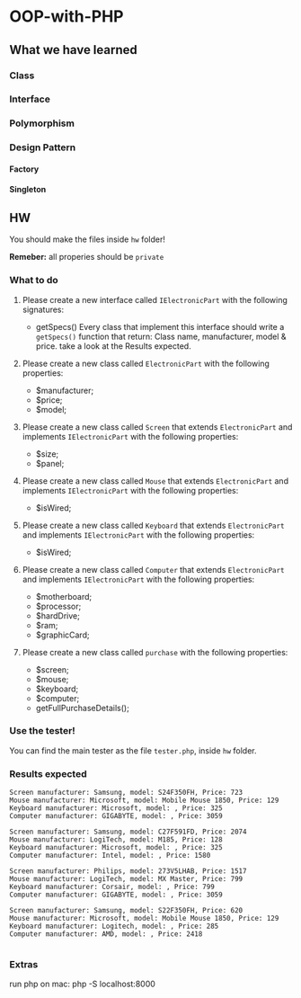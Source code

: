 # OOP-with-PHP

## What we have learned
### Class

### Interface

### Polymorphism

### Design Pattern
#### Factory

#### Singleton

## HW
You should make the files inside `hw` folder!

**Remeber:** all properies should be `private`
### What to do
1. Please create a new interface called `IElectronicPart` with the following signatures:
    * getSpecs() 
Every class that implement this interface should write a `getSpecs()` function that return: Class name, manufacturer, model &amp; price. take a look at the Results expected. 

2. Please create a new class called `ElectronicPart` with the following properties:
    * $manufacturer;
    * $price;
    * $model;

3. Please create a new class called `Screen` that extends `ElectronicPart` and implements `IElectronicPart` with the following properties:
    * $size;
    * $panel;

4. Please create a new class called `Mouse` that extends `ElectronicPart` and implements `IElectronicPart` with the following properties:
    * $isWired;

5. Please create a new class called `Keyboard` that extends `ElectronicPart` and implements `IElectronicPart` with the following properties:
    * $isWired;

6. Please create a new class called `Computer` that extends `ElectronicPart` and implements `IElectronicPart` with the following properties:
    * $motherboard;
    * $processor;
    * $hardDrive;
    * $ram;
    * $graphicCard;

7. Please create a new class called `purchase` with the following properties:
    * $screen;
    * $mouse;
    * $keyboard;
    * $computer;
    * getFullPurchaseDetails();

### Use the tester!
You can find the main tester as the file `tester.php`, inside `hw` folder.

### Results expected
```
Screen manufacturer: Samsung, model: S24F350FH, Price: 723
Mouse manufacturer: Microsoft, model: Mobile Mouse 1850, Price: 129
Keyboard manufacturer: Microsoft, model: , Price: 325
Computer manufacturer: GIGABYTE, model: , Price: 3059

Screen manufacturer: Samsung, model: C27F591FD, Price: 2074
Mouse manufacturer: LogiTech, model: M185, Price: 128
Keyboard manufacturer: Microsoft, model: , Price: 325
Computer manufacturer: Intel, model: , Price: 1580

Screen manufacturer: Philips, model: 273V5LHAB, Price: 1517
Mouse manufacturer: LogiTech, model: MX Master, Price: 799
Keyboard manufacturer: Corsair, model: , Price: 799
Computer manufacturer: GIGABYTE, model: , Price: 3059

Screen manufacturer: Samsung, model: S22F350FH, Price: 620
Mouse manufacturer: Microsoft, model: Mobile Mouse 1850, Price: 129
Keyboard manufacturer: Logitech, model: , Price: 285
Computer manufacturer: AMD, model: , Price: 2418


```


### Extras
run php on mac: php -S localhost:8000